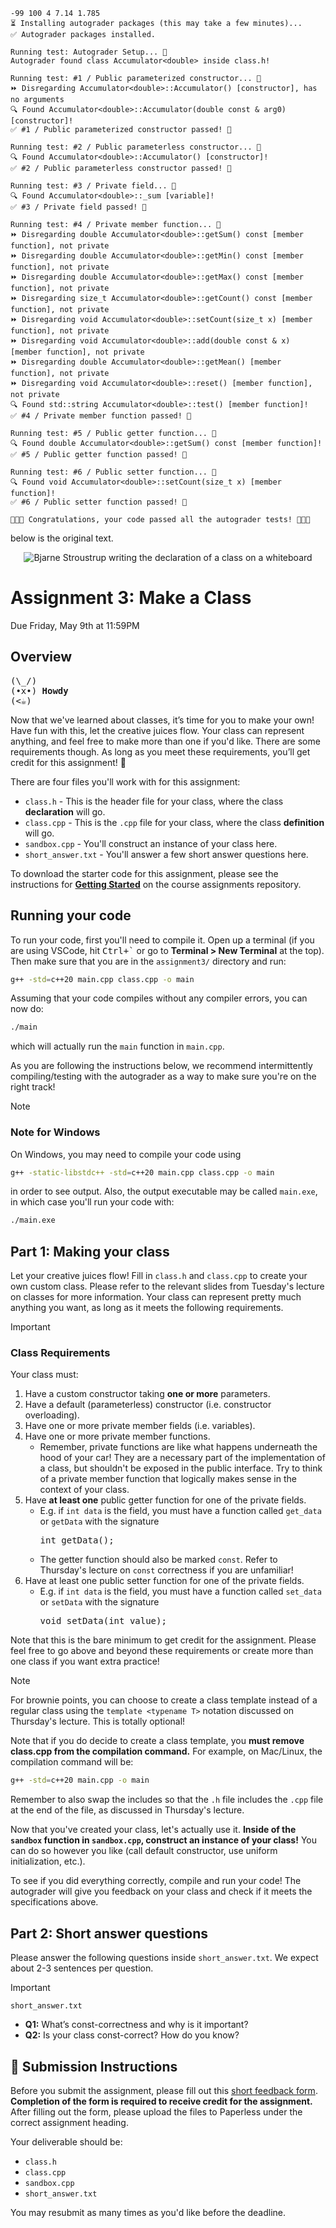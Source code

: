 ```
-99 100 4 7.14 1.785
⏳ Installing autograder packages (this may take a few minutes)...
✅ Autograder packages installed.

Running test: Autograder Setup... 🧪                                             
Autograder found class Accumulator<double> inside class.h!

Running test: #1 / Public parameterized constructor... 🧪                        
⏩ Disregarding Accumulator<double>::Accumulator() [constructor], has no arguments
🔍 Found Accumulator<double>::Accumulator(double const & arg0) [constructor]!
✅ #1 / Public parameterized constructor passed! 🚀 

Running test: #2 / Public parameterless constructor... 🧪                        
🔍 Found Accumulator<double>::Accumulator() [constructor]!
✅ #2 / Public parameterless constructor passed! 🚀 

Running test: #3 / Private field... 🧪                                           
🔍 Found Accumulator<double>::_sum [variable]!
✅ #3 / Private field passed! 🚀 

Running test: #4 / Private member function... 🧪                                 
⏩ Disregarding double Accumulator<double>::getSum() const [member function], not private
⏩ Disregarding double Accumulator<double>::getMin() const [member function], not private
⏩ Disregarding double Accumulator<double>::getMax() const [member function], not private
⏩ Disregarding size_t Accumulator<double>::getCount() const [member function], not private
⏩ Disregarding void Accumulator<double>::setCount(size_t x) [member function], not private
⏩ Disregarding void Accumulator<double>::add(double const & x) [member function], not private
⏩ Disregarding double Accumulator<double>::getMean() [member function], not private
⏩ Disregarding void Accumulator<double>::reset() [member function], not private
🔍 Found std::string Accumulator<double>::test() [member function]!
✅ #4 / Private member function passed! 🚀 

Running test: #5 / Public getter function... 🧪                                  
🔍 Found double Accumulator<double>::getSum() const [member function]!
✅ #5 / Public getter function passed! 🚀 

Running test: #6 / Public setter function... 🧪                                  
🔍 Found void Accumulator<double>::setCount(size_t x) [member function]!
✅ #6 / Public setter function passed! 🚀 

🚀🚀🚀 Congratulations, your code passed all the autograder tests! 🚀🚀🚀        
```
below is the original text.
<p align="center">
  <img src="docs/bjarne.jpg" alt="Bjarne Stroustrup writing the declaration of a class on a whiteboard" />
</p>

# Assignment 3: Make a Class

Due Friday, May 9th at 11:59PM

## Overview

<pre>
(\_/)
(•x•) <b>Howdy</b>
(<☕)
</pre>

Now that we've learned about classes, it’s time for you to make your own! Have fun with this, let the creative juices flow. Your class can represent anything, and feel free to make more than one if you'd like. There are some requirements though. As long as you meet these requirements, you’ll get credit for this assignment! 🙂

There are four files you'll work with for this assignment:

* `class.h` - This is the header file for your class, where the class **declaration** will go.
* `class.cpp` - This is the `.cpp` file for your class, where the class **definition** will go.
* `sandbox.cpp` - You'll construct an instance of your class here.
* `short_answer.txt` - You'll answer a few short answer questions here.

To download the starter code for this assignment, please see the instructions for [**Getting Started**](../README.md#getting-started) on the course assignments repository.

## Running your code

To run your code, first you'll need to compile it. Open up a terminal (if you are using VSCode, hit <kbd>Ctrl+\`</kbd> or go to **Terminal > New Terminal** at the top). Then make sure that you are in the `assignment3/` directory and run:

```sh
g++ -std=c++20 main.cpp class.cpp -o main
```

Assuming that your code compiles without any compiler errors, you can now do:

```sh
./main
```

which will actually run the `main` function in `main.cpp`.

As you are following the instructions below, we recommend intermittently compiling/testing with the autograder as a way to make sure you're on the right track!

> [!NOTE]
>
> ### Note for Windows
>
> On Windows, you may need to compile your code using
>
> ```sh
> g++ -static-libstdc++ -std=c++20 main.cpp class.cpp -o main
> ```
>
> in order to see output. Also, the output executable may be called `main.exe`, in which case you'll run your code with:
>
> ```sh
> ./main.exe
> ```

## Part 1: Making your class

Let your creative juices flow! Fill in `class.h` and `class.cpp` to create your own custom class. Please refer to the relevant slides from Tuesday's lecture on classes for more information. Your class can represent pretty much anything you want, as long as it meets the following requirements.

> [!IMPORTANT]
> ### Class Requirements
>
> Your class must:
> 1. Have a custom constructor taking **one or more** parameters.
> 2. Have a default (parameterless) constructor (i.e. constructor overloading).
> 3. Have one or more private member fields (i.e. variables).
> 4. Have one or more private member functions.
>     - Remember, private functions are like what happens underneath the hood of your car! They are a necessary part of the implementation of a class, but shouldn't be exposed in the public interface. Try to think of a private member function that logically makes sense in the context of your class.
> 5. Have **at least one** public getter function for one of the private fields.
>     - E.g. if `int data` is the field, you must have a function called `get_data` or `getData` with the signature <pre lang="cpp">int getData();</pre>
>     - The getter function should also be marked `const`. Refer to Thursday's lecture on `const` correctness if you are unfamiliar!
> 6. Have at least one public setter function for one of the private fields.
>     - E.g. if `int data` is the field, you must have a function called `set_data` or `setData` with the signature <pre lang="cpp">void setData(int value);</pre>

Note that this is the bare minimum to get credit for the assignment. Please feel free to go above and beyond these requirements or create more than one class if you want extra practice!

> [!NOTE]
> For brownie points, you can choose to create a class template instead of a regular class using the `template <typename T>` notation discussed on Thursday's lecture. This is totally optional!
>
> Note that if you do decide to create a class template, you **must remove class.cpp
> from the compilation command.** For example, on Mac/Linux, the compilation
> command will be:
>
> ```sh
> g++ -std=c++20 main.cpp -o main
> ```
> 
> Remember to also swap the includes so that the `.h` file includes the `.cpp`
> file at the end of the file, as discussed in Thursday's lecture.

Now that you've created your class, let's actually use it. **Inside of the `sandbox` function in `sandbox.cpp`, construct an instance of your class!** You can do so however you like (call default constructor, use uniform initialization, etc.).

To see if you did everything correctly, compile and run your code! The autograder will give you feedback on your class and check if it meets the specifications above.

## Part 2: Short answer questions

Please answer the following questions inside `short_answer.txt`. We expect about 2-3 sentences per question.

> [!IMPORTANT]
> `short_answer.txt`
> - **Q1:** What’s const-correctness and why is it important?
> - **Q2:** Is your class const-correct? How do you know?

## 🚀 Submission Instructions

Before you submit the assignment, please fill out this [short feedback form](https://forms.gle/BMHGeNPjotMS9njK7). **Completion of the form is required to receive credit for the assignment.** After filling out the form, please upload the files to Paperless under the correct assignment heading.

Your deliverable should be:

* `class.h`
* `class.cpp`
* `sandbox.cpp`
* `short_answer.txt`

You may resubmit as many times as you'd like before the deadline.
